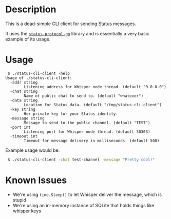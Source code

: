 # Description

This is a dead-simple CLI client for sending Status messages.

It uses the [`status-protocol-go`](https://github.com/status-im/status-protocol-go) library and is essentially a very basic example of its usage.

# Usage

```
 $ ./status-cli-client -help
Usage of ./status-cli-client:
  -addr string
    	Listening address for Whisper node thread. (default "0.0.0.0")
  -chat string
    	Name of public chat to send to. (default "whatever")
  -data string
    	Location for Status data. (default "/tmp/status-cli-client")
  -key string
    	Hex private key for your Status identity.
  -message string
    	Message to send to the public channel. (default "TEST")
  -port int
    	Listening port for Whisper node thread. (default 30303)
  -timeout int
    	Timeout for message delivery in milliseconds. (default 500)
```

Example usage would be:
```bash
 $ ./status-cli-client -chat test-channel -message "Pretty cool!"
```

# Known Issues

* We're using `time.Sleep()` to let Whisper deliver the message, which is stupid
* We're using an in-memory instance of SQLite that holds things like whisper keys
